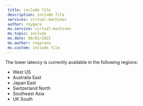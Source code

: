 ```yaml
---
 title: include file
 description: include file
 services: virtual-machines
 author: roygara
 ms.service: virtual-machines
 ms.topic: include
 ms.date: 06/02/2022
 ms.author: rogarana
 ms.custom: include file
---
```


The lower latency is currently available in the following regions:

- West US
- Australia East
- Japan East
- Switzerland North
- Southeast Asia
- UK South